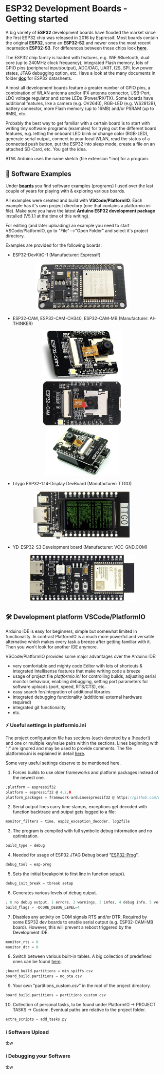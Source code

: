 # ESP32 Development Boards - Getting started

A big variety of **ESP32** development boards have flooded the market since the first ESP32 chip was released in 2016 by Espressif. Most boards contain the original **ESP32**, some an **ESP32-S2** and newer ones the most recent incarnation **ESP32-S3**. For differences between those chips look [**here**](https://github.com/yellobyte/ESP32-DevBoards-Getting-Started/raw/main/doc/Comparison_Espressif-ESP32-S2-C3-S3.pdf).

The ESP32 chip family is loaded with features, e.g. WiFi/Bluetooth, dual core (up to 240MHz clock frequency), integrated Flash memory, lots of GPIO pins (peripheral input/output), ADC/DAC, UART, I2S, SPI, low power states, JTAG debugging option, etc. Have a look at the many documents in folder [**doc**](https://github.com/yellobyte/ESP32-DevBoards-Getting-Started/blob/main/doc) for ESP32 datasheets.

Almost all development boards feature a greater number of GPIO pins, a combination of WLAN antenna and/or IPX antenna connector, USB-Port, LDO voltage regulator and some LEDs (Power/RX/TX). Some boards have additional features, like a camera (e.g. OV2640), RGB-LED (e.g. WS2812B), battery connector, more Flash memory (up to 16MB) and/or PSRAM (up to 8MB), etc.

Probably the best way to get familiar with a certain board is to start with writing tiny software programs (examples) for trying out the different board features, e.g. letting the onboard LED blink or change color (RGB-LED), generate serial output, connect to your local WLAN, read the status of a connected push button, put the ESP32 into sleep mode, create a file on an attached SD-Card, etc. You get the idea.  

BTW: Arduino uses the name sketch (file extension *.ino) for a program. 

## :file_folder: Software Examples

Under [**boards**](https://github.com/yellobyte/ESP32-DevBoards-Getting-Started/blob/main/boards) you find software examples (programs) I used over the last couple of years for playing with & exploring various boards.  

All examples were created and build with **VSCode/PlatformIO**. Each example has it's own project directory (one that contains a platformio.ini file). Make sure you have the latest **Arduino ESP32 development package** installed (V5.1.1 at the time of this writing).

For editing (and later uploading) an example you need to start VSCode/PlatformIO, go to "File"-->"Open Folder" and select it's project directory.

Examples are provided for the following boards:

- ESP32-DevKitC-1 (Manufacturer: Espressif)  
<p align="center"><img src="https://github.com/yellobyte/ESP32-DevBoards-Getting-Started/raw/main/boards/ESP32-DevKitC-V1_(Espressif)/doc/ESP32-Devkit-V1.jpg" height="160"/></p>  

- ESP32-CAM, ESP32-CAM-CH340, ESP32-CAM-MB (Manufacturer: AI-THINKER)
<p align="center"><img src="https://github.com/yellobyte/ESP32-DevBoards-Getting-Started/raw/main/boards/ESP32-CAM_(AI-THINKER)/doc/ESP32-CAM.jpg" height="160"/><img src="https://github.com/yellobyte/ESP32-DevBoards-Getting-Started/raw/main/boards/ESP32-CAM_(AI-THINKER)/doc/ESP32-CAM-CH340.jpg" height="150"/><img src="https://github.com/yellobyte/ESP32-DevBoards-Getting-Started/raw/main/boards/ESP32-CAM_(AI-THINKER)/doc/ESP32-CAM-MB.jpg" height="160"/></p>

- Lilygo ESP32-1.14-Display DevBoard (Manufacturer: TTGO)
<p align="center"><img src="https://github.com/yellobyte/ESP32-DevBoards-Getting-Started/raw/main/boards/ESP32-1.14-Display-DevBoard_(TTGO)/doc/LILYGO-ESP32-1.14-Display.jpg" height="160"/></p>

- YD-ESP32-S3 Development board (Manufacturer: VCC-GND.COM)  
<p align="center"><img src="https://github.com/yellobyte/ESP32-DevBoards-Getting-Started/raw/main/boards/YD-ESP32-S3_(VCC-GND.COM)/doc/YD-ESP32-S3_DevBoard.JPG" height="160"/></p>

## :hammer_and_wrench: Development platform VSCode/PlatformIO

Arduino IDE is easy for beginners, simple but somewhat limited in functionality. In contrast PlatformIO is a much more powerful and versatile alternative which makes every task a breeze after getting familiar with it. Then you won't look for another IDE anymore.

VSCode/PlatformIO provides some major advantages over the Arduino IDE:
  - very comfortable and mighty code Editor with lots of shortcuts & integrated Intellisense features that make writing code a breeze
  - usage of project file *platformio.ini* for controlling builds, adjusting serial monitor behaviour, enabling debugging, setting port parameters for software uploads (port, speed, RTS/CTS), etc.
  - easy search for/integration of additional libraries
  - integrated debugging functionality (additional external hardware required)
  - integrated git functionality
  - etc.

### :zap: Useful settings in platformio.ini

The project configuration file has sections (each denoted by a [header]) and one or multiple key/value pairs within the sections. Lines beginning with ";" are ignored and may be used to provide comments. The file platformio.ini is explained in detail [here](https://docs.platformio.org/en/stable/projectconf/index.html). 

Some very useful settings deserve to be mentioned here. 
1) Forces builds to use older frameworks and platform packages instead of the newest one.
```c 
;platform = espressif32
platform = espressif32 @ 4.2.0
platform_packages = framework-arduinoespressif32 @ https://github.com/espressif/arduino-esp32/releases/download/2.0.3/esp32-2.0.3.zip
```
2) Serial output lines carry time stamps, exceptions get decoded with function backtrace and output gets logged to a file:
```c
monitor_filters = time, esp32_exception_decoder, log2file
```
3) The program is compiled with full symbolic debug information and no optimization.
```c
build_type = debug
```
4) Needed for usage of ESP32 JTAG Debug board "[ESP32-Prog](https://github.com/yellobyte/ESP32-DevBoards-Getting-Started/raw/main/doc/ESP-Prog.jpg)".
```c
debug_tool = esp-prog
```
5) Sets the initial breakpoint to first line in function setup().
```c
debug_init_break = tbreak setup
```
6) Generates various levels of debug output.
```c
; 0 no debug output, 1 errors, 2 warnings, 3 infos, 4 debug info, 5 verbose 
build_flags = -DCORE_DEBUG_LEVEL=4
```
7) Disables any activity on COM signals RTS and/or DTR. Required by some ESP32 dev boards to enable serial output (e.g. ESP32-CAM-MB board). However, this will prevent a reboot triggered by the Development IDE.
```c
monitor_rts = 0
monitor_dtr = 0
```
8) Switch between various built-in tables. A big collection of predefined ones can be found [here](https://github.com/espressif/arduino-esp32/tree/master/tools/partitions).
```c
;board_build.partitions = min_spiffs.csv
board_build.partitions = no_ota.csv
```
9) Your own "partitions_custom.csv" in the root of the project directory.
```c
board_build.partitions = partitions_custom.csv
```
10) Collection of personal tasks, to be found under PlatformIO -> PROJECT TASKS -> Custom. Eventual paths are relative to the project folder.
```c
extra_scripts = add_tasks.py
```

### :information_source: Software Upload

tbw

### :information_source: Debugging your Software 

tbw